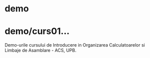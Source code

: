 # demo
# demo/curs01...
Demo-urile cursului de Introducere in Organizarea Calculatoarelor si Limbaje de Asamblare - ACS, UPB.
